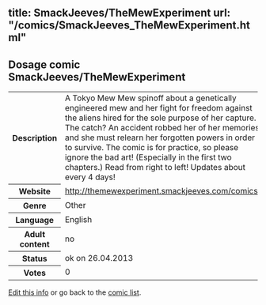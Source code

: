 title: SmackJeeves/TheMewExperiment
url: "/comics/SmackJeeves_TheMewExperiment.html"
---
Dosage comic SmackJeeves/TheMewExperiment
-----------------------------------------

<p id="msg"></p>
<script type="text/javascript">
if (window.location.search === '?edit_info_mail=sent_ok') {
  var elem = document.getElementById("msg");
  elem.innerHTML = 'Edited information sucessfully sent.';
  elem.className = 'ok';
}
</script>
<table class="comicinfo">
<tr>
<th>Description</th><td>A Tokyo Mew Mew spinoff about a genetically engineered mew and her fight for freedom against the aliens hired for the sole purpose of her capture. The catch? An accident robbed her of her memories and she must relearn her forgotten powers in order to survive. The comic is for practice, so please ignore the bad art! (Especially in the first two chapters.) Read from right to left! Updates about every 4 days!</td>
</tr>
<tr>
<th>Website</th><td><a href="http://themewexperiment.smackjeeves.com/comics/">http://themewexperiment.smackjeeves.com/comics/</a></td>
</tr>
<tr>
<th>Genre</th><td>Other</td>
</tr>
<tr>
<th>Language</th><td>English</td>
</tr>
<tr>
<th>Adult content</th><td>no</td>
</tr>
<tr>
<th>Status</th><td>ok on 26.04.2013</td>
</tr>
<tr>
<th>Votes</th><td>0</td>
</tr>
</table>

[Edit this info](SmackJeeves_TheMewExperiment_edit.html) or go back to the [comic list](../comic-index.html).
